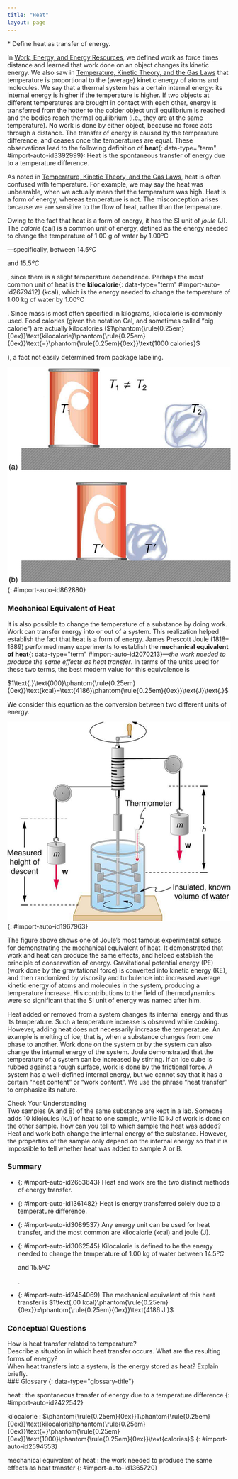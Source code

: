```yaml
---
title: "Heat"
layout: page
---
```



<div data-type="abstract" markdown="1">
* Define heat as transfer of energy.

</div>

In [Work, Energy, and Energy Resources](/m42145), we defined work as force times distance and learned that work done on an object changes its kinetic energy. We also saw in [Temperature, Kinetic Theory, and the Gas Laws](/m42213) that temperature is proportional to the (average) kinetic energy of atoms and molecules. We say that a thermal system has a certain internal energy: its internal energy is higher if the temperature is higher. If two objects at different temperatures are brought in contact with each other, energy is transferred from the hotter to the colder object until equilibrium is reached and the bodies reach thermal equilibrium (i.e., they are at the same temperature). No work is done by either object, because no force acts through a distance. The transfer of energy is caused by the temperature difference, and ceases once the temperatures are equal. These observations lead to the following definition of **heat**{: data-type="term" #import-auto-id3392999}\: Heat is the spontaneous transfer of energy due to a temperature difference.

As noted in [Temperature, Kinetic Theory, and the Gas Laws](/m42213), heat is often confused with temperature. For example, we may say the heat was unbearable, when we actually mean that the temperature was high. Heat is a form of energy, whereas temperature is not. The misconception arises because we are sensitive to the flow of heat, rather than the temperature.

Owing to the fact that heat is a form of energy, it has the SI unit of *joule* (J). The *calorie* (cal) is a common unit of energy, defined as the energy needed to change the temperature of 1.00 g of water by $1\text{.00ºC}$

 —specifically, between $\text{14}\text{.}5ºC$

 and $\text{15}\text{.}5ºC$

, since there is a slight temperature dependence. Perhaps the most common unit of heat is the **kilocalorie**{: data-type="term" #import-auto-id2679412} (kcal), which is the energy needed to change the temperature of 1.00 kg of water by $1\text{.}\text{00ºC}$

. Since mass is most often specified in kilograms, kilocalorie is commonly used. Food calories (given the notation Cal, and sometimes called “big calorie”) are actually kilocalories ($1\phantom{\rule{0.25em}{0ex}}\text{kilocalorie}\phantom{\rule{0.25em}{0ex}}\text{=}\phantom{\rule{0.25em}{0ex}}\text{1000 calories}$

), a fact not easily determined from package labeling.

![In figure a there is a soft drink can and an ice cube placed on a surface at a distance from each other. The temperatures of the can and the ice cube are T one and T two, respectively, where T one is not equal to T two. In figure b, the soft drink can and the ice cube are placed in contact on the surface. The temperature of both is T prime. ](../resources/Figure_15_01_01a.jpg "In figure (a) the soft drink and the ice have different temperatures, T1 and T2, and are not in thermal equilibrium. In figure (b), when the soft drink and ice are allowed to interact, energy is transferred until they reach the same temperature T&#x2032;, achieving equilibrium. Heat transfer occurs due to the difference in temperatures. In fact, since the soft drink and ice are both in contact with the surrounding air and bench, the equilibrium temperature will be the same for both."){: #import-auto-id862880}

### Mechanical Equivalent of Heat

It is also possible to change the temperature of a substance by doing work. Work can transfer energy into or out of a system. This realization helped establish the fact that heat is a form of energy. James Prescott Joule (1818–1889) performed many experiments to establish the **mechanical equivalent of heat**{: data-type="term" #import-auto-id2070213}—*the work needed to produce the same effects as heat transfer*. In terms of the units used for these two terms, the best modern value for this equivalence is

<div xmlns:fo="urn:oasis:names:tc:opendocument:xmlns:xsl-fo-compatible:1.0" data-type="equation" id="import-auto-id1738243" fo:color="#ff0000">
$1\text{.}\text{000}\phantom{\rule{0.25em}{0ex}}\text{kcal}=\text{4186}\phantom{\rule{0.25em}{0ex}}\text{J}\text{.}$
</div>

We consider this equation as the conversion between two different units of energy.

 ![In the figure, there is a can of known volume full of water and fitted with a thermometer at the top. On both sides of the can two blocks of weight W each hang from cords. The cords pass over two pulleys and wind around a cylindrical roller. There is a handle attached with the roller to rotate it manually. Submerged in the water are some paddles attached to a vertical rod attached at the bottom of the roller. When the lever is rotated, the paddles move inside the water.](../resources/Figure_15_01_02a.jpg "Schematic depiction of Joule&#x2019;s experiment that established the equivalence of heat and work."){: #import-auto-id1967963}

The figure above shows one of Joule’s most famous experimental setups for demonstrating the mechanical equivalent of heat. It demonstrated that work and heat can produce the same effects, and helped establish the principle of conservation of energy. Gravitational potential energy (PE) (work done by the gravitational force) is converted into kinetic energy (KE), and then randomized by viscosity and turbulence into increased average kinetic energy of atoms and molecules in the system, producing a temperature increase. His contributions to the field of thermodynamics were so significant that the SI unit of energy was named after him.

Heat added or removed from a system changes its internal energy and thus its temperature. Such a temperature increase is observed while cooking. However, adding heat does not necessarily increase the temperature. An example is melting of ice; that is, when a substance changes from one phase to another. Work done on the system or by the system can also change the internal energy of the system. Joule demonstrated that the temperature of a system can be increased by stirring. If an ice cube is rubbed against a rough surface, work is done by the frictional force. A system has a well-defined internal energy, but we cannot say that it has a certain “heat content” or “work content”. We use the phrase “heat transfer” to emphasize its nature.

<div data-type="exercise" data-element-type="check-understanding" data-label="">
<div data-type="title">
Check Your Understanding
</div>
<div data-type="problem" markdown="1">
Two samples (A and B) of the same substance are kept in a lab. Someone adds 10 kilojoules (kJ) of heat to one sample, while 10 kJ of work is done on the other sample. How can you tell to which sample the heat was added?

</div>
<div data-type="solution" data-print-placement="here" markdown="1">
Heat and work both change the internal energy of the substance. However, the properties of the sample only depend on the internal energy so that it is impossible to tell whether heat was added to sample A or B.

</div>
</div>

### Summary

* {: #import-auto-id2653643} Heat and work are the two distinct methods of energy transfer.
* {: #import-auto-id1361482} Heat is energy transferred solely due to a temperature difference.
* {: #import-auto-id3089537} Any energy unit can be used for heat transfer, and the most common are kilocalorie (kcal) and joule (J).
* {: #import-auto-id3062545} Kilocalorie is defined to be the energy needed to change the temperature of 1.00 kg of water between
  $\text{14}\text{.}5ºC$
  
  and
  $\text{15}\text{.}5ºC$
  
  .
* {: #import-auto-id2454069} The mechanical equivalent of this heat transfer is
  $1\text{.00 kcal}\phantom{\rule{0.25em}{0ex}}=\phantom{\rule{0.25em}{0ex}}\text{4186 J.}$

### Conceptual Questions

<div data-type="exercise" data-element-type="conceptual-questions">
<div data-type="problem" markdown="1">
How is heat transfer related to temperature?

</div>
</div>

<div data-type="exercise" data-element-type="conceptual-questions">
<div data-type="problem" markdown="1">
Describe a situation in which heat transfer occurs. What are the resulting forms of energy?

</div>
</div>

<div data-type="exercise" data-element-type="conceptual-questions">
<div data-type="problem" markdown="1">
When heat transfers into a system, is the energy stored as heat? Explain briefly.

</div>
</div>

<div data-type="glossary" markdown="1">
### Glossary
{: data-type="glossary-title"}

heat
: the spontaneous transfer of energy due to a temperature difference
{: #import-auto-id2422542}

kilocalorie
: $\phantom{\rule{0.25em}{0ex}}1\phantom{\rule{0.25em}{0ex}}\text{kilocalorie}\phantom{\rule{0.25em}{0ex}}\text{=}\phantom{\rule{0.25em}{0ex}}\text{1000}\phantom{\rule{0.25em}{0ex}}\text{calories}$
{: #import-auto-id2594553}

mechanical equivalent of heat
: the work needed to produce the same effects as heat transfer
{: #import-auto-id1365720}

</div>

